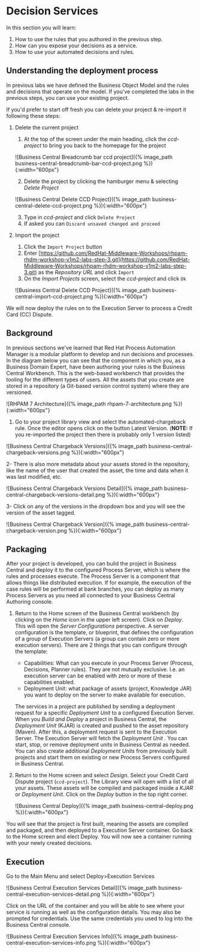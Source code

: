 
# Decision Services

In this section you will learn:

1. How to use the rules that you authored in the previous step.
2. How can you expose your decisions as a service.
3. How to use your automated decisions and rules.


## Understanding the deployment process

In previous labs we have defined the Business Object Model and the rules and decisions that operate on the model. If you've completed the labs in the previous steps, you can use your existing project.

If you'd prefer to start off fresh you can delete your project & re-import it following these steps:

1. Delete the current project

    1. At the top of the screen under the main heading, click the _ccd-project_ to bring you back to the homepage for the project

    ![Business Central Breadcrumb bar ccd project]({% image_path business-central-breadcrumb-bar-ccd-project.png %}){:width="600px"}

    2. Delete the project by clicking the hamburger menu & selecting _Delete Project_

    ![Business Central Delete CCD Project]({% image_path business-central-delete-ccd-project.png %}){:width="600px"}

    3. Type in _ccd-project_ and click `Delete Project`
    4. If asked you can `Discard unsaved changed and proceed`

2. Import the project
    1. Click the `Import Project` button
    2. Enter [https://github.com/RedHat-Middleware-Workshops/rhpam-rhdm-workshop-v1m2-labs-step-3.git](https://github.com/RedHat-Middleware-Workshops/rhpam-rhdm-workshop-v1m2-labs-step-3.git) as the _Repository URL_ and click `Import`
    3. On the _Import Projects_ screen, select the _ccd-project_ and click `Ok`

    ![Business Central Delete CCD Project]({% image_path business-central-import-ccd-project.png %}){:width="600px"}

We will now deploy the rules on to the Execution Server to process a Credit Card (CC) Dispute.

## Background

In previous sections we've learned that Red Hat Process Automation Manager is a modular platform to develop and run decisions and processes. In the diagram below you can see that the component in which you, as a Business Domain Expert, have been authoring your rules is the Business Central Workbench. This is the web-based workbench that provides the tooling for the different types of users. All the assets that you create are stored in a repository (a Git-based version control system) where they are versioned.

![RHPAM 7 Architecture]({% image_path rhpam-7-architecture.png %}){:width="600px"}

1. Go to your project library view and select the automated-chargeback rule. Once the editor opens click on the button Latest Version. (**NOTE:** If you re-imported the project then there is probably only 1 version listed)

![Business Central Chargeback Versions]({% image_path business-central-chargeback-versions.png %}){:width="600px"}

2- There is also more metadata about your assets stored in the repository, like the name of the user that created the asset, the time and data when it was last modified, etc.

![Business Central Chargeback Versions Detail]({% image_path business-central-chargeback-versions-detail.png %}){:width="600px"}

3- Click on any of the versions in the dropdown box and you will see the version of the asset tagged.

![Business Central Chargeback Version]({% image_path business-central-chargeback-version.png %}){:width="600px"}

## Packaging

After your project is developed, you can build the project in Business Central and deploy it to the configured Process Server, which is where the rules and processes execute. The Process Server is a component that allows things like distributed execution. If for example, the execution of the case rules will be performed at bank branches, you can deploy as many Process Servers as you need all connected to your Business Central Authoring console.


1. Return to the Home screen of the Business Central workbench (by clicking on the _Home_ icon in the upper left screen). Click on _Deploy_. This will open the _Server Configurations_ perspective. A server configuration is the template, or blueprint, that defines the configuration of a group of Execution Servers (a group can contain zero or more execution servers). There are 2 things that you can configure through the template:

    - Capabilities: What can you execute in your Process Server (Process, Decisions, Planner rules). They are not mutually exclusive. I.e. an execution server can be enabled with zero or more of these capabilities enabled.
    - Deployment Unit: what package of assets (project, Knowledge JAR) you want to deploy on the server to make available for execution.

    The services in a project are published by sending a deployment request for a specific _Deployment Unit_ to a configured Execution Server. When you _Build and Deploy_ a project in Business Central, the _Deployment Unit_ (KJAR) is created and pushed to the asset repository (Maven). After this, a deployment request is sent to the Execution Server. The Execution Server will fetch the _Deployment Unit_ . You can start, stop, or remove deployment units in Business Central as needed. You can also create additional _Deployment Units_ from previously built projects and start them on existing or new Process Servers configured in Business Central.

2. Return to the Home screen and select _Design_. Select your Credit Card Dispute project (`ccd-project`). The Library view will open with a list of all your assets. These assets will be compiled and packaged inside a _KJAR_ or _Deployment Unit_. Click on the _Deploy_ button in the top right corner.

    ![Business Central Deploy]({% image_path business-central-deploy.png %}){:width="600px"}

You will see that the project is first built, meaning the assets are compiled and packaged, and then deployed to a Execution Server container. Go back to the Home screen and elect Deploy. You will now see a container running with your newly created decisions.


## Execution

Go to the Main Menu and select Deploy>Execution Services

![Business Central Execution Services Detail]({% image_path business-central-execution-services-detail.png %}){:width="600px"}

Click on the URL of the container and you will be able to see where your service is running as well as the configuration details. You may also be prompted for credentials. Use the same credentials you used to log into the Business Central console.

![Business Central Execution Services Info]({% image_path business-central-execution-services-info.png %}){:width="600px"}
